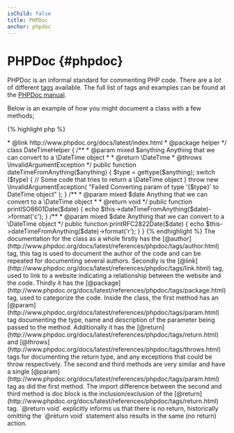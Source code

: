 ```yaml
---
isChild: false
title: PHPDoc
anchor: phpdoc
---
```


# PHPDoc {#phpdoc}

PHPDoc is an informal standard for commenting PHP code. There are a *lot* of different [tags](http://www.phpdoc.org/docs/latest/references/phpdoc/tags/index.html) available. The full list of tags and examples can be found at the [PHPDoc manual](http://www.phpdoc.org/docs/latest/index.html).

Below is an example of how you might document a class with a few methods;

{% highlight php %}
<?php
/**
 * @author A Name <a.name@example.com>
 * @link http://www.phpdoc.org/docs/latest/index.html
 * @package helper
 */
class DateTimeHelper
{
    /**
     * @param mixed $anything Anything that we can convert to a \DateTime object
     *
     * @return \DateTime
     * @throws \InvalidArgumentException
     */
    public function dateTimeFromAnything($anything)
    {
        $type = gettype($anything);

        switch ($type) {
            // Some code that tries to return a \DateTime object
        }

        throw new \InvalidArgumentException(
            "Failed Converting param of type '{$type}' to DateTime object"
        );
    }

    /**
     * @param mixed $date Anything that we can convert to a \DateTime object
     *
     * @return void
     */
    public function printISO8601Date($date)
    {
        echo $this->dateTimeFromAnything($date)->format('c');
    }

    /**
     * @param mixed $date Anything that we can convert to a \DateTime object
     */
    public function printRFC2822Date($date)
    {
        echo $this->dateTimeFromAnything($date)->format('r');
    }
}
{% endhighlight %}

The documentation for the class as a whole firstly has the [@author](http://www.phpdoc.org/docs/latest/references/phpdoc/tags/author.html) tag, this tag is used to document the author of the code and can be repeated for documenting several authors. Secondly is the [@link](http://www.phpdoc.org/docs/latest/references/phpdoc/tags/link.html) tag, used to link to a website indicating a relationship between the website and the code. Thirdly it has the [@package](http://www.phpdoc.org/docs/latest/references/phpdoc/tags/package.html) tag, used to categorize the code.

Inside the class, the first method has an [@param](http://www.phpdoc.org/docs/latest/references/phpdoc/tags/param.html) tag documenting the type, name and description of the parameter being passed to the method. Additionally it has the [@return](http://www.phpdoc.org/docs/latest/references/phpdoc/tags/return.html) and [@throws](http://www.phpdoc.org/docs/latest/references/phpdoc/tags/throws.html) tags for documenting the return type, and any exceptions that could be throw respectively.

The second and third methods are very similar and have a single [@param](http://www.phpdoc.org/docs/latest/references/phpdoc/tags/param.html) tag as did the first method. The import difference between the second and third method is doc block is the inclusion/exclusion of the [@return](http://www.phpdoc.org/docs/latest/references/phpdoc/tags/return.html) tag. `@return void` explicitly informs us that there is no return, historically omitting the `@return void` statement also results in the same (no return) action.
